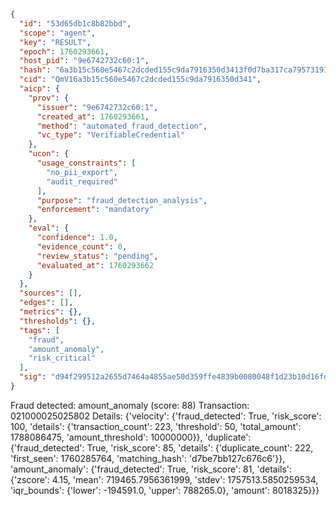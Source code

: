 ```json
{
  "id": "53d65db1c8b82bbd",
  "scope": "agent",
  "key": "RESULT",
  "epoch": 1760293661,
  "host_pid": "9e6742732c60:1",
  "hash": "6a3b15c560e5467c2dcded155c9da7916350d3413f0d7ba317ca795731918b44",
  "cid": "QmV16a3b15c560e5467c2dcded155c9da7916350d341",
  "aicp": {
    "prov": {
      "issuer": "9e6742732c60:1",
      "created_at": 1760293661,
      "method": "automated_fraud_detection",
      "vc_type": "VerifiableCredential"
    },
    "ucon": {
      "usage_constraints": [
        "no_pii_export",
        "audit_required"
      ],
      "purpose": "fraud_detection_analysis",
      "enforcement": "mandatory"
    },
    "eval": {
      "confidence": 1.0,
      "evidence_count": 0,
      "review_status": "pending",
      "evaluated_at": 1760293662
    }
  },
  "sources": [],
  "edges": [],
  "metrics": {},
  "thresholds": {},
  "tags": [
    "fraud",
    "amount_anomaly",
    "risk_critical"
  ],
  "sig": "d94f299512a2655d7464a4855ae50d359ffe4839b0080048f1d23b10d16fd480"
}
```

Fraud detected: amount_anomaly (score: 88)
Transaction: 021000025025802
Details: {'velocity': {'fraud_detected': True, 'risk_score': 100, 'details': {'transaction_count': 223, 'threshold': 50, 'total_amount': 1788086475, 'amount_threshold': 10000000}}, 'duplicate': {'fraud_detected': True, 'risk_score': 85, 'details': {'duplicate_count': 222, 'first_seen': 1760285764, 'matching_hash': 'd7be7bb127c676c6'}}, 'amount_anomaly': {'fraud_detected': True, 'risk_score': 81, 'details': {'zscore': 4.15, 'mean': 719465.7956361999, 'stdev': 1757513.5850259534, 'iqr_bounds': {'lower': -194591.0, 'upper': 788265.0}, 'amount': 8018325}}}